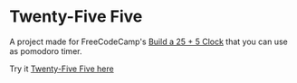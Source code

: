 # Twenty-Five Five
A project made for FreeCodeCamp's [Build a 25 + 5 Clock](https://www.freecodecamp.org/learn/front-end-development-libraries/front-end-development-libraries-projects/build-a-25--5-clock) that you can use as pomodoro timer.

Try it [Twenty-Five Five here](#)